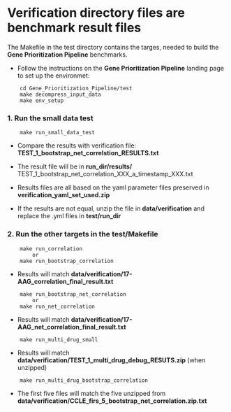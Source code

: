 # Verification directory files are benchmark result files
The Makefile in the test directory contains the targes, needed to build the **Gene Prioritization Pipeline** benchmarks.


* Follow the instructions on the **Gene Prioritization Pipeline** landing page to set up the environmet:
```
    cd Gene_Prioritization_Pipeline/test
    make decompress_input_data
    make env_setup
```
### 1. Run the small data test
```
    make run_small_data_test
```

* Compare the results with verification file: **TEST_1_bootstrap_net_correlstion_RESULTS.txt**

* The result file will be in **run_dir/results/**  TEST_1_bootstrap_net_correlation_XXX_a_timestamp_XXX.txt

* Results files are all based on the yaml parameter files preserved in **verification_yaml_set_used.zip**

* If the results are not equal, unzip the file in **data/verification** and replace the .yml files in **test/run_dir**

### 2. Run the other targets in the **test/Makefile**

```
    make run_correlation
        or
    make run_bootstrap_correlation
```
* Results will match **data/verification/17-AAG_correlation_final_result.txt**


```
    make run_bootstrap_net_correlation
        or
    make run_net_correlation
```
* Results will match **data/verification/17-AAG_net_correlation_final_result.txt**


```
    make run_multi_drug_small
```
* Results will match **data/verification/TEST_1_multi_drug_debug_RESUTS.zip** (when unzipped)


```
    make run_multi_drug_bootstrap_correlation
```
* The first five files will match the five unzipped from **data/verification/CCLE_firs_5_bootstrap_net_correlation.zip.txt**
